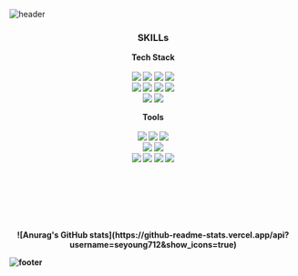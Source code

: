 
 ![header](https://capsule-render.vercel.app/api?type=slice&color=gradient&height=200&section=header&text=Hello%20SeYoung's%20Git&fontSize=40&animation=fadeIn&fontAlign=70&rotate=12&stroke=A6A6A6)



<div align=center>
 <h3><b>SKILLs<b></h3>

 Tech Stack <br><br>
 <img src="https://img.shields.io/badge/Java-018EF5?style=flat-square&logo=JAVA&logoColor=white"/>
 <img src="https://img.shields.io/badge/Android-3DDC84?style=flat-square&logo=Android&logoColor=white"/>
 <img src="https://img.shields.io/badge/C-FFB80B?style=flat-square&logo=C&logoColor=white"/>
 <img src="https://img.shields.io/badge/Python-8BC0D0?style=flat-square&logo=Python&logoColor=black"/>
  <br>
 <img src="https://img.shields.io/badge/Html-CC6699?style=flat-square&logo=html&logoColor=white"/>
 <img src="https://img.shields.io/badge/CSS-FF7F7F?style=flat-square&logo=css&logoColor=black"/>
 <img src="https://img.shields.io/badge/JavaScript-FFE200?style=flat-square&logo=JavaScript&logoColor=white"/>
 <img src="https://img.shields.io/badge/SpringBoot-0ABF53?style=flat-square&logo=SpringBoot&logoColor=white"/>
  <br>
 <img src="https://img.shields.io/badge/React-02A9FF?style=flat-square&logo=React&logoColor=white"/>
 <img src="https://img.shields.io/badge/Node-9999FF?style=flat-square&logo=React&logoColor=white"/>
 
 Tools <br><br>
  <img src="https://img.shields.io/badge/VisualStudioCode-94399E?style=flat-square&logo=VisualStudioCode&logoColor=white"/>
 <img src="https://img.shields.io/badge/IntelliJ-00274E?style=flat-square&logo=IntelliJ&logoColor=white"/>
 <img src="https://img.shields.io/badge/Eclipse-F6F6F6?style=flat-square&logo=Eclipse&logoColor=black"/>
 <br>
 <img src="https://img.shields.io/badge/MongoDB-FFB71B?style=flat-square&logo=MySQL&logoColor=white"/>
 <img src="https://img.shields.io/badge/MySQL-FF66AA?style=flat-square&logo=MySQL&logoColor=white"/>
 <br>
 <img src="https://img.shields.io/badge/RStudio-0093DD?style=flat-square&logo=RStudio&logoColor=white"/>
 <img src="https://img.shields.io/badge/AndroidStudio-FFDD00?style=flat-square&logo=AndroidStudio&logoColor=13324B"/>
 <img src="https://img.shields.io/badge/3DMax-0AC18E?style=flat-square&logo=3dMax&logoColor=black"/>
 <img src="https://img.shields.io/badge/GitHub-F64935?style=flat-square&logo=GitHub&logoColor=white"/>
 <br><br><br>
  <br><br><br>
 </div>
  
  
  <div align=center>
  <br>
   ![Anurag's GitHub stats](https://github-readme-stats.vercel.app/api?username=seyoung712&show_icons=true)
  </div>
  
  
   ![footer](https://capsule-render.vercel.app/api?type=slice&color=gradient&height=100&section=footer)
